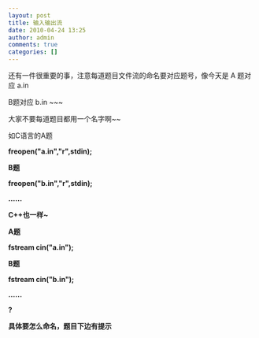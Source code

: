```yaml
---
layout: post
title: 输入输出流
date: 2010-04-24 13:25
author: admin
comments: true
categories: []
---
```

还有一件很重要的事，注意每道题目文件流的命名要对应题号，像今天是 A 题对应 a.in

B题对应 b.in ~~~

大家不要每道题目都用一个名字啊~~

如C语言的A题

<strong>freopen("a.in","r",stdin);</strong>

<strong>B</strong><strong>题</strong><strong></strong>

<strong>freopen("b.in","r",stdin);</strong>

<strong>……</strong><strong></strong>

<strong>C++</strong><strong>也一样</strong><strong>~</strong>

<strong>A</strong><strong>题</strong><strong></strong>

<strong>fstream cin("a.in");</strong>

<strong>B</strong><strong>题</strong><strong></strong>

<strong>fstream cin("b.in");</strong>

<strong>……</strong><strong></strong>

<strong>?</strong>

<strong>具体要怎么命名，题目下边有提示</strong><strong></strong>
